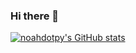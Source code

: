 ### Hi there 👋

[![noahdotpy's GitHub stats](https://github-readme-stats.vercel.app/api?username=noahdotpy)](https://github.com/anuraghazra/github-readme-stats)
